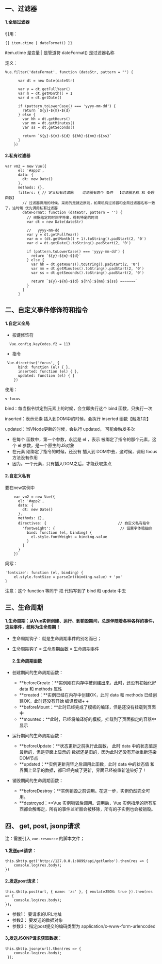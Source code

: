 ## 一、过滤器

#### 1.全局过滤器

引用：

```
{{ item.ctime | dateFormat() }}			
```

item.ctime		是变量
|				是管道符
dateFormat()		是过滤器名称

定义：

```
Vue.filter('dateFormat', function (dateStr, pattern = "") {
  
      var dt = new Date(dateStr)

      var y = dt.getFullYear()
      var m = dt.getMonth() + 1
      var d = dt.getDate()

      if (pattern.toLowerCase() === 'yyyy-mm-dd') {
        return `${y}-${m}-${d}`
      } else {
        var hh = dt.getHours()
        var mm = dt.getMinutes()
        var ss = dt.getSeconds()

        return `${y}-${m}-${d} ${hh}:${mm}:${ss}`
      }
    })
```



#### 2.私有过滤器

```
var vm2 = new Vue({
      el: '#app2',
      data: {
        dt: new Date()
      },
      methods: {},
      filters: { // 定义私有过滤器    过滤器有两个 条件  【过滤器名称 和 处理函数】
        // 过滤器调用的时候，采用的是就近原则，如果私有过滤器和全局过滤器名称一致了，这时候 优先调用私有过滤器
        dateFormat: function (dateStr, pattern = '') {
          // 根据给定的时间字符串，得到特定的时间
          var dt = new Date(dateStr)

          //   yyyy-mm-dd
          var y = dt.getFullYear()
          var m = (dt.getMonth() + 1).toString().padStart(2, '0')
          var d = dt.getDate().toString().padStart(2, '0')

          if (pattern.toLowerCase() === 'yyyy-mm-dd') {
            return `${y}-${m}-${d}`
          } else {
            var hh = dt.getHours().toString().padStart(2, '0')
            var mm = dt.getMinutes().toString().padStart(2, '0')
            var ss = dt.getSeconds().toString().padStart(2, '0')

            return `${y}-${m}-${d} ${hh}:${mm}:${ss} ~~~~~~~`
          }
        }
      }
```



## 二、自定义事件修饰符和指令

#### 1.自定义全局

- 按键修饰符

```
  Vue.config.keyCodes.f2 = 113
```

 

- 指令			

```
 Vue.directive('focus', {
      bind: function (el) { },
      inserted: function (el) { },
      updated: function (el) { }
    })
```

使用：

```
v-focus	
```

bind：每当指令绑定到元素上的时候，会立即执行这个 bind 函数，只执行一次 

inserted：表示元素 插入到DOM中的时候，会执行 inserted 函数【触发1次】 

updated：当VNode更新的时候，会执行 updated， 可能会触发多次 



+ 在每个 函数中，第一个参数，永远是 el ，表示 被绑定了指令的那个元素，这个 el 参数，是一个原生的JS对象 
+ 在元素 刚绑定了指令的时候，还没有 插入到 DOM中去，这时候，调用 focus 方法没有作用 
+ 因为，一个元素，只有插入DOM之后，才能获取焦点 

#### 2.自定义私有

要在new实例中

```
    var vm2 = new Vue({
      el: '#app2',
      data: {
        dt: new Date()
      },
      methods: {},
      directives: { 								// 自定义私有指令
        'fontweight': {								 // 设置字体粗细的
          bind: function (el, binding) {
            el.style.fontWeight = binding.value
          }
        }
      }
    })
```

简写：

```
'fontsize': function (el, binding) { 
    el.style.fontSize = parseInt(binding.value) + 'px'
}
```

注意：这个 function 等同于 把 代码写到了 bind 和 update 中去



## 三、生命周期

#### 1.生命周期：从Vue实例创建、运行、到销毁期间，总是伴随着各种各样的事件，这些事件，统称为生命周期！

- 生命周期钩子：就是生命周期事件的别名而已；

- 生命周期钩子 = 生命周期函数 = 生命周期事件

  

  #### 2.生命周期函数

- 创建期间的生命周期函数：
  - **beforeCreate：**实例刚在内存中被创建出来，此时，还没有初始化好 data 和 methods 属性
  - **created：**实例已经在内存中创建OK，此时 data 和 methods 已经创建OK，此时还没有开始 编译模板+ + 
  - **beforeMount：**此时已经完成了模板的编译，但是还没有挂载到页面中
  - **mounted：**此时，已经将编译好的模板，挂载到了页面指定的容器中显示
- 运行期间的生命周期函数：
  - **beforeUpdate：**状态更新之前执行此函数， 此时 data 中的状态值是最新的，但是界面上显示的 数据还是旧的，因为此时还没有开始重新渲染DOM节点
  - **updated：**实例更新完毕之后调用此函数，此时 data 中的状态值 和 界面上显示的数据，都已经完成了更新，界面已经被重新渲染好了！
- 销毁期间的生命周期函数：
  - **beforeDestroy：**实例销毁之前调用。在这一步，实例仍然完全可用。
  - **destroyed：**Vue 实例销毁后调用。调用后，Vue 实例指示的所有东西都会解绑定，所有的事件监听器会被移除，所有的子实例也会被销毁。



## 四、 get, post, jsonp请求

注：需要引入 `vue-resource` 的脚本文件；

#### 1.发送get请求：

```
this.$http.get('http://127.0.0.1:8899/api/getlunbo').then(res => {
    console.log(res.body);
})
```

#### 2.发送post请求：

```
this.$http.post(url, { name: 'zs' }, { emulateJSON: true }).then(res => {
    console.log(res.body);
});
```

- 参数1： 要请求的URL地址
- 参数2： 要发送的数据对象
- 参数3： 指定post提交的编码类型为 application/x-www-form-urlencoded

#### 3,发送JSONP请求获取数据：

```
this.$http.jsonp(url).then(res => {
    console.log(res.body);
 });
```

